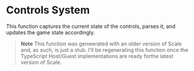 # Controls System

This function captures the current state of the controls, parses it, and updates the game state accordingly.

> **Note**
> This function was genwerated with an older version of Scale and, as such, is just a stub. I'll be regenerating this function once the TypeScript Host/Guest implementations are ready forthe latest version of Scale.
